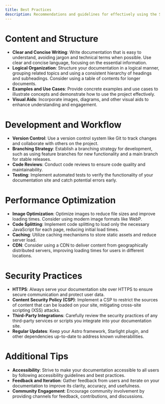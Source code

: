 ```yaml
---
title: Best Practices
description: Recommendations and guidelines for effectively using the Starlight documentation project. 
---
```


# Content and Structure

* **Clear and Concise Writing**: Write documentation that is easy to understand, avoiding jargon and technical terms when possible. Use clear and concise language, focusing on the essential information.
* **Logical Organization**: Structure your documentation in a logical manner, grouping related topics and using a consistent hierarchy of headings and subheadings. Consider using a table of contents for longer documents.
* **Examples and Use Cases**: Provide concrete examples and use cases to illustrate concepts and demonstrate how to use the project effectively. 
* **Visual Aids**: Incorporate images, diagrams, and other visual aids to enhance understanding and engagement. 

# Development and Workflow

* **Version Control**: Use a version control system like Git to track changes and collaborate with others on the project. 
* **Branching Strategy**: Establish a branching strategy for development, such as using feature branches for new functionality and a main branch for stable releases.
* **Code Reviews**: Conduct code reviews to ensure code quality and maintainability.
* **Testing**: Implement automated tests to verify the functionality of your documentation site and catch potential errors early.

# Performance Optimization

* **Image Optimization**: Optimize images to reduce file sizes and improve loading times. Consider using modern image formats like WebP.
* **Code Splitting**: Implement code splitting to load only the necessary JavaScript for each page, reducing initial load times. 
* **Caching**: Utilize caching mechanisms to store static assets and reduce server load. 
* **CDN**: Consider using a CDN to deliver content from geographically distributed servers, improving loading times for users in different locations. 

# Security Practices

* **HTTPS**: Always serve your documentation site over HTTPS to ensure secure communication and protect user data. 
* **Content Security Policy (CSP)**: Implement a CSP to restrict the sources of content that can be loaded on your site, mitigating cross-site scripting (XSS) attacks.
* **Third-Party Integrations**: Carefully review the security practices of any third-party services or scripts you integrate into your documentation site. 
* **Regular Updates**: Keep your Astro framework, Starlight plugin, and other dependencies up-to-date to address known vulnerabilities.

# Additional Tips 

* **Accessibility**: Strive to make your documentation accessible to all users by following accessibility guidelines and best practices. 
* **Feedback and Iteration**: Gather feedback from users and iterate on your documentation to improve its clarity, accuracy, and usefulness.
* **Community Engagement**: Encourage community involvement by providing channels for feedback, contributions, and discussions. 

